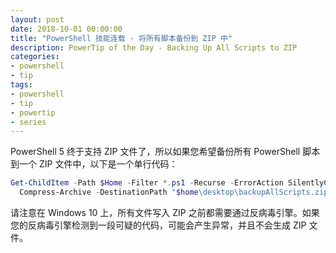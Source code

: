 ```yaml
---
layout: post
date: 2018-10-01 00:00:00
title: "PowerShell 技能连载 - 将所有脚本备份到 ZIP 中"
description: PowerTip of the Day - Backing Up All Scripts to ZIP
categories:
- powershell
- tip
tags:
- powershell
- tip
- powertip
- series
---
```

PowerShell 5 终于支持 ZIP 文件了，所以如果您希望备份所有 PowerShell 脚本到一个 ZIP 文件中，以下是一个单行代码：

```powershell
Get-ChildItem -Path $Home -Filter *.ps1 -Recurse -ErrorAction SilentlyContinue |
  Compress-Archive -DestinationPath "$home\desktop\backupAllScripts.zip" -CompressionLevel Optimal
```

请注意在 Windows 10 上，所有文件写入 ZIP 之前都需要通过反病毒引擎。如果您的反病毒引擎检测到一段可疑的代码，可能会产生异常，并且不会生成 ZIP 文件。

<!--本文国际来源：[Backing Up All Scripts to ZIP](http://community.idera.com/powershell/powertips/b/tips/posts/backing-up-all-scripts-to-zip)-->
